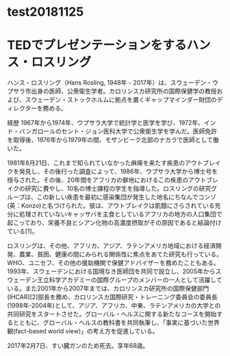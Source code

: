# test20181125


# TEDでプレゼンテーションをするハンス・ロスリング
ハンス・ロスリング（Hans Rosling, 1948年 - 2017年）は、スウェーデン・ウプサラ市出身の医師、公衆衛生学者。カロリンスカ研究所の国際保健学の教授および、スウェーデン・ストックホルムに拠点を置くギャップマインダー財団のディレクターを務める。

経歴
1967年から1974年、ウプサラ大学で統計学と医学を学び、1972年、インド・バンガロールのセント・ジョン医科大学で公衆衛生学を学んだ。医師免許を取得後、1976年から1979年の間、モザンビーク北部のナカラで医師として働いた。

1981年8月21日、これまで知られていなかった麻痺を来たす疾患のアウトブレイクを発見し、その後行った調査によって、1986年、ウプサラ大学から博士号を授与された。その後、20年間をアフリカの僻地におけるこの疾患のアウトブレイクの研究に費やし、10名の博士課程の学生を指導した。ロスリングの研究グループは、この新しい疾患を最初に感染集団が発生した地名にちなんでコンゾ(英：Konzo)と名づけられた。彼は、アウトブレイクは飢餓にさらされている充分に処理されていないキャッサバを主食としているアフリカの地方の人口集団で起こっており、栄養不良とシアン化物の高濃度摂取がその原因であると結論付けている[1]。

ロスリングは、その他、アフリカ、アジア、ラテンアメリカ地域における経済開発、農業、貧困、健康の間にみられる関係性に焦点をあてた研究も行っている。WHO、ユニセフ、その他の援助機関で保健アドバイザーを務めたこともある。1993年、スウェーデンにおける国境なき医師団を共同で設立し、2005年からスウェーデン王立科学アカデミーの国際グループのメンバーの一人として活躍している。また2001年から2007年までは、カロリンスカ研究所の国際保健部門(IHCAR)[2]部長を務め、カロリンスカ国際研究・トレーニング委員会の委員長(1998年-2004年)として、アジア、アフリカ、中東、ラテンアメリカの大学との共同研究をスタートさせた。グローバル・ヘルスに関する新たなコースを開始するとともに、グローバル・ヘルスの教科書を共同執筆し、「事実に基づいた世界観(fact-based world view)」の考え方を促進している。

2017年2月7日、すい臓ガンのため死去。享年68歳。
